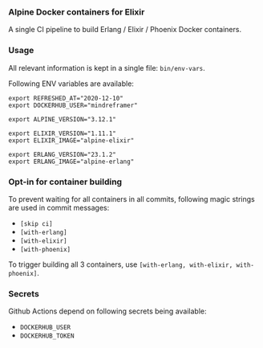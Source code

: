 ### Alpine Docker containers for Elixir
A single CI pipeline to build Erlang / Elixir / Phoenix Docker containers.



### Usage
All relevant information is kept in a single file: `bin/env-vars`.

Following ENV variables are available:

```
export REFRESHED_AT="2020-12-10"
export DOCKERHUB_USER="mindreframer"

export ALPINE_VERSION="3.12.1"

export ELIXIR_VERSION="1.11.1"
export ELIXIR_IMAGE="alpine-elixir"

export ERLANG_VERSION="23.1.2"
export ERLANG_IMAGE="alpine-erlang"
```

### Opt-in for container building
To prevent waiting for all containers in all commits, following magic strings are used in commit messages:
- `[skip ci]`
- `[with-erlang]`
- `[with-elixir]`
- `[with-phoenix]`

To trigger building all 3 containers, use `[with-erlang, with-elixir, with-phoenix]`.


### Secrets
Github Actions depend on following secrets being available:
- `DOCKERHUB_USER`
- `DOCKERHUB_TOKEN`
